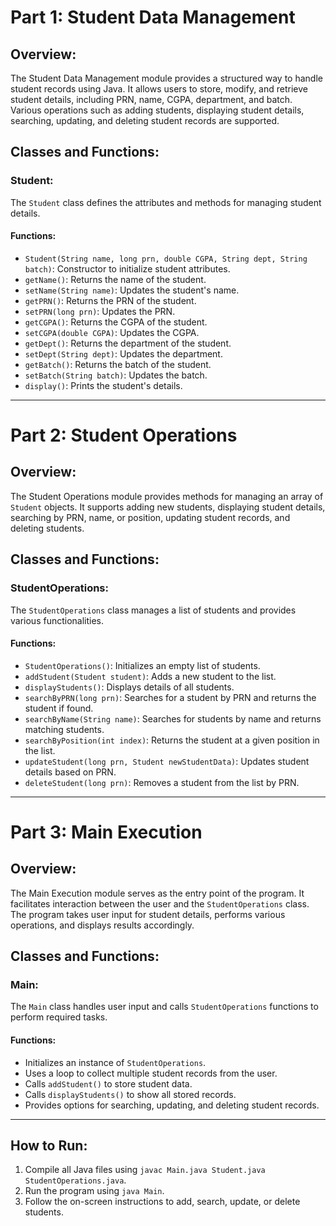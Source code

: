# Part 1: Student Data Management

## Overview:
The Student Data Management module provides a structured way to handle student records using Java. It allows users to store, modify, and retrieve student details, including PRN, name, CGPA, department, and batch. Various operations such as adding students, displaying student details, searching, updating, and deleting student records are supported.

## Classes and Functions:

### Student:
The `Student` class defines the attributes and methods for managing student details.

#### Functions:
- `Student(String name, long prn, double CGPA, String dept, String batch)`: Constructor to initialize student attributes.
- `getName()`: Returns the name of the student.
- `setName(String name)`: Updates the student's name.
- `getPRN()`: Returns the PRN of the student.
- `setPRN(long prn)`: Updates the PRN.
- `getCGPA()`: Returns the CGPA of the student.
- `setCGPA(double CGPA)`: Updates the CGPA.
- `getDept()`: Returns the department of the student.
- `setDept(String dept)`: Updates the department.
- `getBatch()`: Returns the batch of the student.
- `setBatch(String batch)`: Updates the batch.
- `display()`: Prints the student's details.

---

# Part 2: Student Operations

## Overview:
The Student Operations module provides methods for managing an array of `Student` objects. It supports adding new students, displaying student details, searching by PRN, name, or position, updating student records, and deleting students.

## Classes and Functions:

### StudentOperations:
The `StudentOperations` class manages a list of students and provides various functionalities.

#### Functions:
- `StudentOperations()`: Initializes an empty list of students.
- `addStudent(Student student)`: Adds a new student to the list.
- `displayStudents()`: Displays details of all students.
- `searchByPRN(long prn)`: Searches for a student by PRN and returns the student if found.
- `searchByName(String name)`: Searches for students by name and returns matching students.
- `searchByPosition(int index)`: Returns the student at a given position in the list.
- `updateStudent(long prn, Student newStudentData)`: Updates student details based on PRN.
- `deleteStudent(long prn)`: Removes a student from the list by PRN.

---

# Part 3: Main Execution

## Overview:
The Main Execution module serves as the entry point of the program. It facilitates interaction between the user and the `StudentOperations` class. The program takes user input for student details, performs various operations, and displays results accordingly.

## Classes and Functions:

### Main:
The `Main` class handles user input and calls `StudentOperations` functions to perform required tasks.

#### Functions:
- Initializes an instance of `StudentOperations`.
- Uses a loop to collect multiple student records from the user.
- Calls `addStudent()` to store student data.
- Calls `displayStudents()` to show all stored records.
- Provides options for searching, updating, and deleting student records.

---

## How to Run:
1. Compile all Java files using `javac Main.java Student.java StudentOperations.java`.
2. Run the program using `java Main`.
3. Follow the on-screen instructions to add, search, update, or delete students.



